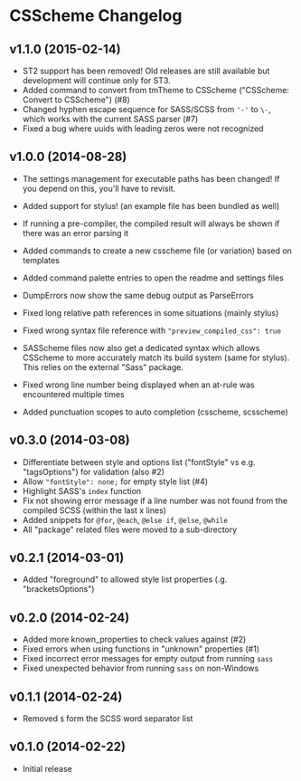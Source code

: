 CSScheme Changelog
==================

v1.1.0 (2015-02-14)
-------------------

- ST2 support has been removed! Old releases are still available but
  development will continue only for ST3.
- Added command to convert from tmTheme to CSScheme ("CSScheme: Convert to
  CSScheme") (#8)
- Changed hyphen escape sequence for SASS/SCSS from `'-'` to `\-`, which works
  with the current SASS parser (#7)
- Fixed a bug where uuids with leading zeros were not recognized


v1.0.0 (2014-08-28)
-------------------

- The settings management for executable paths has been changed!
  If you depend on this, you'll have to revisit.
- Added support for stylus! (an example file has been bundled as well)

- If running a pre-compiler, the compiled result will always be shown if there
  was an error parsing it
- Added commands to create a new csscheme file (or variation) based on templates
- Added command palette entries to open the readme and settings files
- DumpErrors now show the same debug output as ParseErrors
- Fixed long relative path references in some situations (mainly stylus)
- Fixed wrong syntax file reference with `"preview_compiled_css": true`
- SASScheme files now also get a dedicated syntax which allows CSScheme to more
  accurately match its build system (same for stylus). This relies on the
  external "Sass" package.
- Fixed wrong line number being displayed when an at-rule was encountered
  multiple times
- Added punctuation scopes to auto completion (csscheme, scsscheme)


v0.3.0 (2014-03-08)
-------------------

- Differentiate between style and options list ("fontStyle" vs e.g.
  "tagsOptions") for validation (also #2)
- Allow `"fontStyle": none;` for empty style list (#4)
- Highlight SASS's `index` function
- Fix not showing error message if a line number was not found from the
  compiled SCSS (within the last x lines)
- Added snippets for `@for`, `@each`, `@else if`, `@else`, `@while`
- All "package" related files were moved to a sub-directory


v0.2.1 (2014-03-01)
-------------------

- Added "foreground" to allowed style list properties (.g. "bracketsOptions")


v0.2.0 (2014-02-24)
-------------------

- Added more known_properties to check values against (#2)
- Fixed errors when using functions in "unknown" properties (#1)
- Fixed incorrect error messages for empty output from running `sass`
- Fixed unexpected behavior from running `sass` on non-Windows


v0.1.1 (2014-02-24)
-------------------

- Removed `$` form the SCSS word separator list


v0.1.0 (2014-02-22)
-------------------

- Initial release
